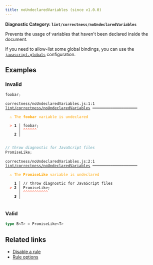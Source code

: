 ```yaml
---
title: noUndeclaredVariables (since v1.0.0)
---
```


**Diagnostic Category: `lint/correctness/noUndeclaredVariables`**

Prevents the usage of variables that haven't been declared inside the document.

If you need to allow-list some global bindings, you can use the [`javascript.globals`](/reference/configuration/#javascriptglobals) configuration.

## Examples

### Invalid

```jsx
foobar;
```

<pre class="language-text"><code class="language-text">correctness/noUndeclaredVariables.js:1:1 <a href="https://biomejs.dev/linter/rules/no-undeclared-variables">lint/correctness/noUndeclaredVariables</a> ━━━━━━━━━━━━━━━━━━━━

<strong><span style="color: Orange;">  </span></strong><strong><span style="color: Orange;">⚠</span></strong> <span style="color: Orange;">The </span><span style="color: Orange;"><strong>foobar</strong></span><span style="color: Orange;"> variable is undeclared</span>
  
<strong><span style="color: Tomato;">  </span></strong><strong><span style="color: Tomato;">&gt;</span></strong> <strong>1 │ </strong>foobar;
   <strong>   │ </strong><strong><span style="color: Tomato;">^</span></strong><strong><span style="color: Tomato;">^</span></strong><strong><span style="color: Tomato;">^</span></strong><strong><span style="color: Tomato;">^</span></strong><strong><span style="color: Tomato;">^</span></strong><strong><span style="color: Tomato;">^</span></strong>
    <strong>2 │ </strong>
  
</code></pre>

```jsx
// throw diagnostic for JavaScript files
PromiseLike;
```

<pre class="language-text"><code class="language-text">correctness/noUndeclaredVariables.js:2:1 <a href="https://biomejs.dev/linter/rules/no-undeclared-variables">lint/correctness/noUndeclaredVariables</a> ━━━━━━━━━━━━━━━━━━━━

<strong><span style="color: Orange;">  </span></strong><strong><span style="color: Orange;">⚠</span></strong> <span style="color: Orange;">The </span><span style="color: Orange;"><strong>PromiseLike</strong></span><span style="color: Orange;"> variable is undeclared</span>
  
    <strong>1 │ </strong>// throw diagnostic for JavaScript files
<strong><span style="color: Tomato;">  </span></strong><strong><span style="color: Tomato;">&gt;</span></strong> <strong>2 │ </strong>PromiseLike;
   <strong>   │ </strong><strong><span style="color: Tomato;">^</span></strong><strong><span style="color: Tomato;">^</span></strong><strong><span style="color: Tomato;">^</span></strong><strong><span style="color: Tomato;">^</span></strong><strong><span style="color: Tomato;">^</span></strong><strong><span style="color: Tomato;">^</span></strong><strong><span style="color: Tomato;">^</span></strong><strong><span style="color: Tomato;">^</span></strong><strong><span style="color: Tomato;">^</span></strong><strong><span style="color: Tomato;">^</span></strong><strong><span style="color: Tomato;">^</span></strong>
    <strong>3 │ </strong>
  
</code></pre>

### Valid

```ts
type B<T> = PromiseLike<T>
```

## Related links

- [Disable a rule](/linter/#disable-a-lint-rule)
- [Rule options](/linter/#rule-options)
